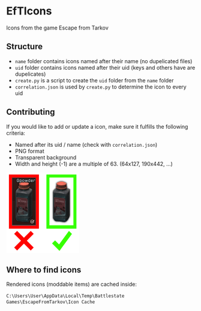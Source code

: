 # EfTIcons

Icons from the game Escape from Tarkov

## Structure

- ```name``` folder contains icons named after their name (no dupelicated files)
- ```uid``` folder contains icons named after their uid (keys and others have are dupelicates)
- ```create.py``` is a script to create the ```uid``` folder from the ```name``` folder
- ```correlation.json``` is used by ```create.py``` to determine the icon to every uid

## Contributing

If you would like to add or update a icon, make sure it fulfills the following criteria:

- Named after its uid / name (check with ```correlation.json```)
- PNG format
- Transparent background
- Width and height (-1) are a multiple of 63. (64x127, 190x442, ...)

![Cotribution example][exampleImg]

## Where to find icons

Rendered icons (moddable items) are cached inside:

```text
C:\Users\User\AppData\Local\Temp\Battlestate Games\EscapeFromTarkov\Icon Cache
```

[exampleImg]: example.png
